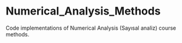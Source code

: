 # Numerical_Analysis_Methods
Code implementations of Numerical Analysis (Sayısal analiz) course methods.

